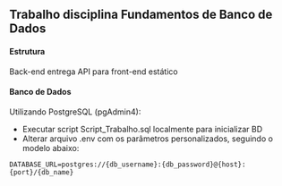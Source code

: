 ## Trabalho disciplina Fundamentos de Banco de Dados

#### Estrutura
Back-end entrega API para front-end estático

#### Banco de Dados
Utilizando PostgreSQL (pgAdmin4): 
* Executar script Script_Trabalho.sql localmente para inicializar BD
* Alterar arquivo .env com os parâmetros personalizados, seguindo o modelo abaixo:
```
DATABASE_URL=postgres://{db_username}:{db_password}@{host}:{port}/{db_name}
```